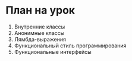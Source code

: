 # План на урок

1. Внутренние классы
2. Анонимные классы
3. Лямбда-выражения
4. Функциональный стиль программирования
5. Функциональные интерфейсы


